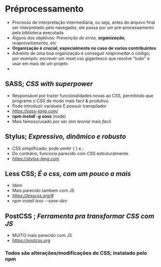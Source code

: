 # Préprocessamento   

- Processo de interpretação intermediária, ou seja, antes do arquivo final ser interpretado pelo navegador, ele passa por um pre-processamento pela biblioteca executada
- Alguns dos objetivos: *Prevenção de erros, **organização**, reaproveitamento, etc*
- **Organização é crucial, especialmente no caso de varios contribuintes**
-  Advento de uma boa organização é conseguir *reaproveitar* o código; por exemplo: escrever um reset.css gigantesco que resolve "tudo" e usar em mais de um projeto
- 



## SASS; *CSS with superpower*   

- Responsável por trazer funcionalidades novas ao CSS, permitindo que programe o CSS de modo mais facil & produtivo.
- Pode introduzir variáveis E possuir transpilador
- *https://sass-lang.com/* 
- ***npm install -g sass*** (node)
- Mais famoso/usado por ser *(em teoria)* mais *facil*.   

## Stylus; *Expressivo, dinâmico e robusto*   

- CSS simplificado; pode omitir { } e ; 
- Do contrário, funciona parecido com CSS estruturalmente.
- *https://stylus-lang.com*   

## Less CSS; *É o css, com um pouco a mais*

- *Idem*
- Mais parecido tambem com JS
- *https://lesscss.org/#*
- *npm install less --save-dev*    

## PostCSS ; *Ferramenta pra transformar CSS com JS*

- MUITO mais parecido com JS 
- *https://postcss.org*

### Todos são alterações/modificações do CSS; instalado pelo npm   

